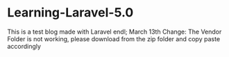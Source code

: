# Learning-Laravel-5.0
This is a test blog made with Laravel endl;
March 13th Change: The Vendor Folder is not working, please download from the zip folder and copy paste accordingly
